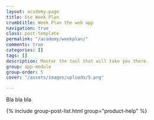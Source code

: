 ```yaml
---
layout: academy-page
title: Use Week Plan
crumbtitle: Week Plan the web app
navigation: true
class: post-template
permalink: "/academy/weekplan/"
comments: true
categories: []
tags: []
description: Master the tool that will take you there.
group: app-module
group-order: 5
cover: "/assets/images/uploads/5.png"

---
```

Bla bla bla

<div class='post-feed'>
    {% include group-post-list.html group="product-help" %}
</div>
